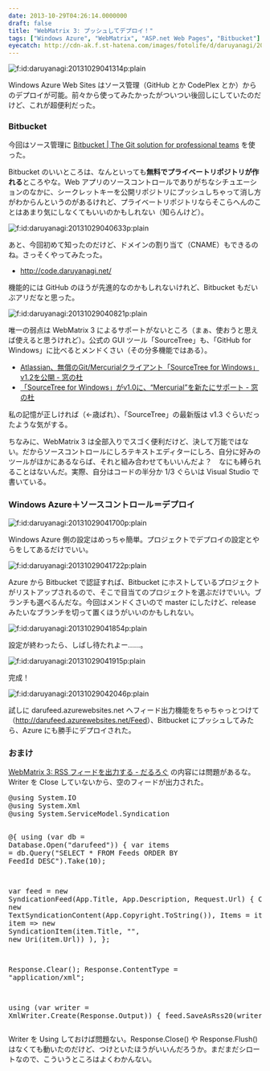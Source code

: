 ```yaml
---
date: 2013-10-29T04:26:14.0000000
draft: false
title: "WebMatrix 3: プッシュしてデプロイ！"
tags: ["Windows Azure", "WebMatrix", "ASP.net Web Pages", "Bitbucket"]
eyecatch: http://cdn-ak.f.st-hatena.com/images/fotolife/d/daruyanagi/20131029/20131029041314.png
---
```

<p><span itemscope itemtype="http://schema.org/Photograph"><img src="20131029041314.png" alt="f:id:daruyanagi:20131029041314p:plain" title="f:id:daruyanagi:20131029041314p:plain" class="hatena-fotolife" itemprop="image"></span></p><p>Windows Azure Web Sites はソース管理（GitHub とか CodePlex とか）からのデプロイが可能。前々から使ってみたかったがついつい後回しにしていたのだけど、これが超便利だった。</p>


<div class="section">
<h3>Bitbucket</h3>
<p>今回はソース管理に <a href="https://bitbucket.org/">Bitbucket | The Git solution for professional teams</a> を使った。</p><p>Bitbucket のいいところは、なんといっても<b>無料でプライベートリポジトリが作れる</b>ところやな。Web アプリのソースコントロールでありがちなシチュエーションのなかに、シークレットキーを公開リポジトリにプッシュしちゃって消し方がわからんというのがあるけれど、プライベートリポジトリならそこらへんのことはあまり気にしなくてもいいのかもしれない（知らんけど）。</p><p><span itemscope itemtype="http://schema.org/Photograph"><img src="20131029040633.png" alt="f:id:daruyanagi:20131029040633p:plain" title="f:id:daruyanagi:20131029040633p:plain" class="hatena-fotolife" itemprop="image"></span></p><p>あと、今回初めて知ったのだけど、ドメインの割り当て（CNAME）もできるのね。さっそくやってみたった。</p>

<ul>
<li><a href="http://code.daruyanagi.net/">http://code.daruyanagi.net/</a></li>
</ul><p>機能的には GitHub のほうが先進的なのかもしれないけれど、Bitbucket もだいぶアリだなと思った。</p><p><span itemscope itemtype="http://schema.org/Photograph"><img src="20131029040821.png" alt="f:id:daruyanagi:20131029040821p:plain" title="f:id:daruyanagi:20131029040821p:plain" class="hatena-fotolife" itemprop="image"></span></p><p>唯一の弱点は WebMatrix 3 によるサポートがないところ（まぁ、使おうと思えば使えると思うけれど）。公式の GUI ツール「SourceTree」も、「GitHub for Windows」に比べるとメンドくさい（その分多機能ではある）。</p>

<ul>
<li><a href="http://www.forest.impress.co.jp/docs/news/20130917_615684.html">Atlassian&#x3001;&#x7121;&#x511F;&#x306E;Git/Mercurial&#x30AF;&#x30E9;&#x30A4;&#x30A2;&#x30F3;&#x30C8;&#x300C;SourceTree for Windows&#x300D;v1.2&#x3092;&#x516C;&#x958B; - &#x7A93;&#x306E;&#x675C;</a></li>
<li><a href="http://www.forest.impress.co.jp/docs/news/20130627_605293.html">&#x300C;SourceTree for Windows&#x300D;&#x304C;v1.0&#x306B;&#x3001;&ldquo;Mercurial&rdquo;&#x3092;&#x65B0;&#x305F;&#x306B;&#x30B5;&#x30DD;&#x30FC;&#x30C8; - &#x7A93;&#x306E;&#x675C;</a></li>
</ul><p>私の記憶が正しければ（←歳ばれ）、「SourceTree」の最新版は v1.3 ぐらいだったような気がする。</p><p>ちなみに、WebMatrix 3 は全部入りでスゴく便利だけど、決して万能ではない。だからソースコントロールにしろテキストエディターにしろ、自分に好みのツールがほかにあるならば、それと組み合わせてもいいんだよ？　なにも縛られることはないんだ。実際、自分はコードの半分か 1/3 ぐらいは Visual Studio で書いている。</p>

</div>
<div class="section">
<h3>Windows Azure＋ソースコントロール＝デプロイ</h3>
<p><span itemscope itemtype="http://schema.org/Photograph"><img src="20131029041700.png" alt="f:id:daruyanagi:20131029041700p:plain" title="f:id:daruyanagi:20131029041700p:plain" class="hatena-fotolife" itemprop="image"></span></p><p>Windows Azure 側の設定はめっちゃ簡単。プロジェクトでデプロイの設定とやらをしてあるだけでいい。</p><p><span itemscope itemtype="http://schema.org/Photograph"><img src="20131029041722.png" alt="f:id:daruyanagi:20131029041722p:plain" title="f:id:daruyanagi:20131029041722p:plain" class="hatena-fotolife" itemprop="image"></span></p><p>Azure から Bitbucket で認証すれば、Bitbucket にホストしているプロジェクトがリストアップされるので、そこで目当てのプロジェクトを選ぶだけでいい。ブランチも選べるんだな。今回はメンドくさいので master にしたけど、release みたいなブランチを切って置くほうがいいのかもしれない。</p><p><span itemscope itemtype="http://schema.org/Photograph"><img src="20131029041854.png" alt="f:id:daruyanagi:20131029041854p:plain" title="f:id:daruyanagi:20131029041854p:plain" class="hatena-fotolife" itemprop="image"></span></p><p>設定が終わったら、しばし待たれよー……。</p><p><span itemscope itemtype="http://schema.org/Photograph"><img src="20131029041915.png" alt="f:id:daruyanagi:20131029041915p:plain" title="f:id:daruyanagi:20131029041915p:plain" class="hatena-fotolife" itemprop="image"></span></p><p>完成！</p><p><span itemscope itemtype="http://schema.org/Photograph"><img src="20131029042046.png" alt="f:id:daruyanagi:20131029042046p:plain" title="f:id:daruyanagi:20131029042046p:plain" class="hatena-fotolife" itemprop="image"></span></p><p>試しに darufeed.azurewebsites.net へフィード出力機能をちゃちゃっとつけて（<a href="http://darufeed.azurewebsites.net/Feed">http://darufeed.azurewebsites.net/Feed</a>）、Bitbucket にプッシュしてみたら、Azure にも勝手にデプロイされた。</p>

</div>
<div class="section">
<h3>おまけ</h3>
<p><a href="https://blog.daruyanagi.jp/entry/2013/04/17/065153">WebMatrix 3: RSS &#x30D5;&#x30A3;&#x30FC;&#x30C9;&#x3092;&#x51FA;&#x529B;&#x3059;&#x308B; - &#x3060;&#x308B;&#x308D;&#x3050;</a> の内容には問題があるな。Writer を Close していないから、空のフィードが出力された。</p>
<pre class="code lang-cs" data-lang="cs" data-unlink>@<span class="synStatement">using</span> System.IO
@<span class="synStatement">using</span> System.Xml
@<span class="synStatement">using</span> System.ServiceModel.Syndication

@{
<span class="synStatement">using</span> (var db = Database.Open(<span class="synConstant">&quot;darufeed&quot;</span>))
{
var items = db.Query(<span class="synConstant">&quot;SELECT * FROM Feeds ORDER BY FeedId DESC&quot;</span>).Take(<span class="synConstant">10</span>);

var feed = <span class="synStatement">new</span> SyndicationFeed(App.Title, App.Description, Request.Url)
{
Copyright = <span class="synStatement">new</span> TextSyndicationContent(App.Copyright.ToString()),
Items = items.Select(
item =&gt; <span class="synStatement">new</span> SyndicationItem(item.Title, <span class="synConstant">&quot;&quot;</span>, <span class="synStatement">new</span> Uri(item.Url))
),
};

Response.Clear();
Response.ContentType = <span class="synConstant">&quot;application/xml&quot;</span>;

<span class="synStatement">using</span> (var writer = XmlWriter.Create(Response.Output))
{
feed.SaveAsRss20(writer);
}
}
}
</pre><p>Writer を Using しておけば問題ない。Response.Close() や Response.Flush() はなくても動いたのだけど、つけといたほうがいいんだろうか。まだまだシロートなので、こういうところはよくわかんない。</p>

</div>